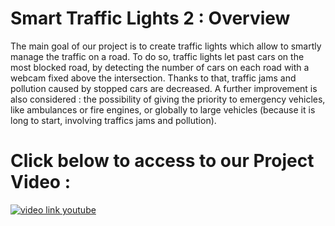 # Smart Traffic Lights 2 : Overview
The main goal of our project is to create traffic lights which allow to smartly manage the traffic on a road. 
To do so, traffic lights let past cars on the most blocked road, by detecting the number of cars on each road with a webcam fixed above the intersection. Thanks to that, traffic jams and pollution caused by stopped cars are decreased.
A further improvement is also considered : the possibility of giving the priority to emergency vehicles, like ambulances or fire engines, or globally to large vehicles (because it is long to start, involving traffics jams and pollution).  


# Click below to access to our Project Video : 

[![video link youtube](http://liverpoolfc-fr.wifeo.com/images/c/cap/capture-d-e-cran-2018-04-29-a-16-51-56.jpg)](https://www.youtube.com/watch?v=Fwua8g3W6qo&feature=youtu.be)
